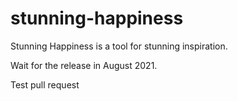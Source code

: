 # stunning-happiness

Stunning Happiness is a tool for stunning inspiration.

Wait for the release in August 2021.

Test pull request

